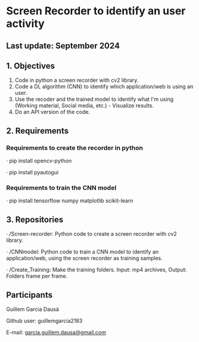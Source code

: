 # Screen Recorder to identify an user activity 
## Last update: September 2024

## 1. Objectives
1. Code in python a screen recorder with cv2 library.
2. Code a DL algorithm (CNN) to identify which application/web is using an user.
3. Use the recoder and the trained model to identify what I'm using (Working material, Social media, etc.) - Visualize results.
4. Do an API version of the code.

## 2. Requirements
### Requirements to create the recorder in python 
· pip install opencv-python

· pip install pyautogui

### Requirements to train the CNN model
· pip install tensorflow numpy matplotlib scikit-learn

## 3. Repositories 
· /Screen-recorder: Python code to create a screen recorder with cv2 library.

· /CNNmodel: Python code to train a CNN model to identify an application/web, using the screen recorder as training samples.

· /Create_Training: Make the training folders. Input: mp4 archives, Output: Folders frame per frame. 


## Participants
Guillem Garcia Dausà 

Github user: guillemgarcia2183

E-mail: garcia.guillem.dausa@gmail.com

